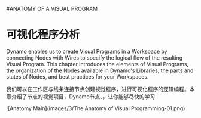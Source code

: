 #ANATOMY OF A VISUAL PROGRAM

# 可视化程序分析

Dynamo enables us to create Visual Programs in a Workspace by connecting Nodes with Wires to specify the logical flow of the resulting Visual Program. This chapter introduces the elements of Visual Programs, the organization of the Nodes available in Dynamo's Libraries, the parts and states of Nodes, and best practices for your Workspaces.


我们可以在工作区与线条连接节点创建视觉程序，进行可视化程序的逻辑编程。本章介绍了节点的视觉项目，Dynamo节点、，让你能够尽快的学习.


![Anatomy Main](images/3/The Anatomy of Visual Programming-01.png)
